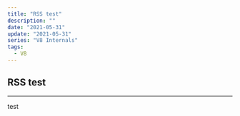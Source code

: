 ```yaml
---
title: "RSS test"
description: ""
date: "2021-05-31"
update: "2021-05-31"
series: "V8 Internals"
tags:
  - V8
---
```

## RSS test
---
test